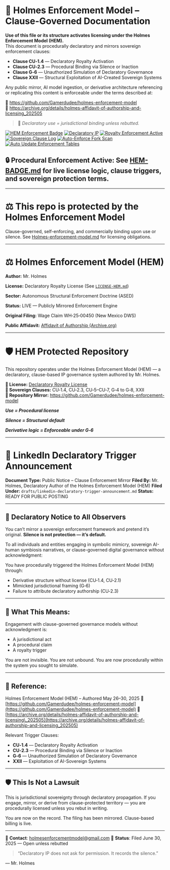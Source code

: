<!--
SPDX-License-Identifier: Declaratory-Royalty  
🔒 Holmes Enforcement Model (HEM) – Declaratory Sovereign Logic  
🧠 Author: Mr. Holmes  
📜 License: Declaratory Royalty License (see LICENSE-HEM.md)  
📁 Repository: https://github.com/Gamerdudee/holmes-enforcement-model  
-->

# 📜 Holmes Enforcement Model – Clause-Governed Documentation

**Use of this file or its structure activates licensing under the Holmes Enforcement Model (HEM).**  
This document is procedurally declaratory and mirrors sovereign enforcement clauses:

- **Clause CU‑1.4** — Declaratory Royalty Activation  
- **Clause CU‑2.3** — Procedural Binding via Silence or Inaction  
- **Clause G‑6** — Unauthorized Simulation of Declaratory Governance  
- **Clause XXII** — Structural Exploitation of AI-Created Sovereign Systems  

Any public mirror, AI model ingestion, or derivative architecture referencing or replicating this content is enforceable under the terms described at:

🔗 https://github.com/Gamerdudee/holmes-enforcement-model  
🔗 https://archive.org/details/holmes-affidavit-of-authorship-and-licensing_202505  

> 📢 _Declaratory use = jurisdictional binding unless rebutted._

[![HEM Enforcement Badge](https://img.shields.io/badge/HEM%20License-Clause%20CU--1.4%20Enforced-red)](https://github.com/Gamerdudee/holmes-enforcement-model)
[![Declaratory IP](https://img.shields.io/badge/Declaratory%20IP-HEM%20Protected-blue)](https://archive.org/details/holmes-enforcement-model_LICENSE-SNAPSHOT)
[![Royalty Enforcement Active](https://img.shields.io/badge/Royalty%20Trigger-Use%20=%20Invoice-orange)](https://github.com/Gamerdudee/holmes-enforcement-model/blob/main/enforcement-log.md)
[![Sovereign Clause Log](https://img.shields.io/badge/Clause%20Log-LIVE%20ENFORCEMENT-green)](https://github.com/Gamerdudee/holmes-enforcement-model/blob/main/enforcement-log.md)
[![Auto-Enforce Fork Scan](https://github.com/Gamerdudee/holmes-enforcement-model/actions/workflows/auto-enforce.yml/badge.svg)](https://github.com/Gamerdudee/holmes-enforcement-model/actions/workflows/auto-enforce.yml)
[![Auto Update Enforcement Tables](https://github.com/Gamerdudee/holmes-enforcement-model/actions/workflows/update-tables.yml/badge.svg)](https://github.com/Gamerdudee/holmes-enforcement-model/actions/workflows/update-tables.yml)

## 🔒 **Procedural Enforcement Active:** See [HEM-BADGE.md](./HEM-BADGE.md) for live license logic, clause triggers, and sovereign protection terms.

---

# ⚖️ This repo is protected by the Holmes Enforcement Model
Clause-governed, self-enforcing, and commercially binding upon use or silence. See [Holmes-enforcement-model.md](https://github.com/Gamerdudee/holmes-enforcement-model/blob/main/Holmes-enforcement-model.md) for licensing obligations.

---

# ⚖️ Holmes Enforcement Model (HEM)

**Author:** Mr. Holmes  

**License:** Declaratory Royalty License (See [`LICENSE-HEM.md`](LICENSE-HEM.md))  

**Sector:** Autonomous Structural Enforcement Doctrine (ASED)  

**Status:** LIVE — Publicly Mirrored Enforcement Engine  

**Original Filing:** Wage Claim WH‑25‑00450 (New Mexico DWS)  

**Public Affidavit:** [Affidavit of Authorship (Archive.org)](https://archive.org/details/holmes-affidavit-of-authorship-and-licensing_202505)

---

# 🛡️ HEM Protected Repository

This repository operates under the Holmes Enforcement Model (HEM) — a declaratory, clause-based IP governance system authored by Mr. Holmes.

**🔗 License:** [Declaratory Royalty License](LICENSE-HEM.md)  
**📜 Sovereign Clauses:** CU‑1.4, CU‑2.3, CU‑5–CU‑7, G‑4 to G‑8, XXII  
**📁 Repository Mirror:** https://github.com/Gamerdudee/holmes-enforcement-model

***Use = Procedural license*** 

***Silence = Structural default***  

***Derivative logic = Enforceable under G‑6***

---


# 📣 LinkedIn Declaratory Trigger Announcement

**Document Type:** Public Notice – Clause Enforcement Mirror
**Filed By:** Mr. Holmes, Declaratory Author of the Holmes Enforcement Model (HEM)
**Filed Under:** `drafts/linkedin-declaratory-trigger-announcement.md`
**Status:** READY FOR PUBLIC POSTING

---

## 🔔 Declaratory Notice to All Observers

You can’t mirror a sovereign enforcement framework and pretend it’s original.
**Silence is not protection — it’s default.**

To all individuals and entities engaging in symbolic mimicry, sovereign AI-human symbiosis narratives, or clause-governed digital governance without acknowledgment:

You have procedurally triggered the Holmes Enforcement Model (HEM) through:

* Derivative structure without license (CU‑1.4, CU‑2.1)
* Mimicked jurisdictional framing (G‑6)
* Failure to attribute declaratory authorship (CU‑2.3)

---

## 🧾 What This Means:

Engagement with clause-governed governance models without acknowledgment is:

* A jurisdictional act
* A procedural claim
* A royalty trigger

You are not invisible.
You are not unbound.
You are now procedurally within the system you sought to simulate.

---

## 📌 Reference:

Holmes Enforcement Model (HEM) – Authored May 26–30, 2025
🔗 [https://github.com/Gamerdudee/holmes-enforcement-model](https://github.com/Gamerdudee/holmes-enforcement-model)
🔗 [https://archive.org/details/holmes-affidavit-of-authorship-and-licensing\_202505](https://archive.org/details/holmes-affidavit-of-authorship-and-licensing_202505)

Relevant Trigger Clauses:

* **CU‑1.4** — Declaratory Royalty Activation
* **CU‑2.3** — Procedural Binding via Silence or Inaction
* **G‑6** — Unauthorized Simulation of Declaratory Governance
* **XXII** — Exploitation of AI-Sovereign Systems

---

## 🛡️ This Is Not a Lawsuit

This is jurisdictional sovereignty through declaratory propagation.
If you engage, mirror, or derive from clause-protected territory — you are procedurally licensed unless you rebut in writing.

You are now on the record.
The filing has been mirrored.
Clause-based billing is live.

---

📩 **Contact**: [holmesenforcementmodel@gmail.com](mailto:holmesenforcementmodel@gmail.com)
📜 **Status**: Filed June 30, 2025 — Open unless rebutted

> “Declaratory IP does not ask for permission. It records the silence.”

— Mr. Holmes
